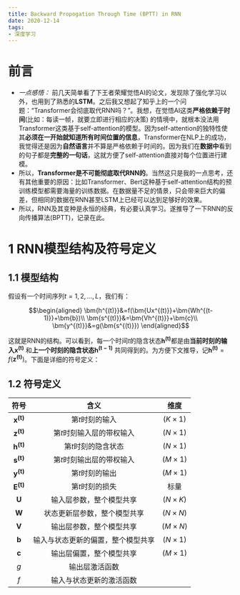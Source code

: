 ```yaml
---
title: Backward Propogation Through Time (BPTT) in RNN
date: 2020-12-14
tags:
- 深度学习
---
```


# 前言
* _一点感悟：_ 前几天简单看了下王者荣耀觉悟AI的论文，发现除了强化学习以外，也用到了熟悉的**LSTM**。之后我又想起了知乎上的一个问题：“Transformer会彻底取代RNN吗？”。我想，在觉悟AI这类**严格依赖于时间**(比如：每读一帧，就要立即进行相应的决策) 的情境中，就根本没法用Transformer这类基于self-attention的模型。因为self-attention的独特性使其**必须在一开始就知道所有时间位置的信息**，Transformer在NLP上的成功，我觉得还是因为**自然语言**并不算是严格依赖于时间的。因为我们在**数据中**看到的句子都是**完整的一句话**，这就方便了self-attention直接对每个位置进行建模。
* 所以，**Transformer是不可能彻底取代RNN的**。当然这只是我的一点思考，还有其他重要的原因：比如Transformer、Bert这种基于self-attention结构的预训练模型都需要海量的训练数据。在数据量不足的情景，只会带来巨大的偏差，但相同的数据在RNN甚至LSTM上已经可以达到足够好的效果。
* 所以，RNN及其变种是永恒的经典，有必要认真学习。遂推导了一下RNN的反向传播算法(BPTT)，记录在此。

# 1 RNN模型结构及符号定义
## 1.1 模型结构
假设有一个时间序列$t=1,2,...,L$，我们有：

$$\begin{aligned}
    \bm{h^{(t)}}&=f(\bm{Ux^{(t)}}+\bm{Wh^{(t-1)}}+\bm{b})\\
    \bm{s^{(t)}}&=\bm{Vh^{(t)}}+\bm{c}\\
    \bm{y^{(t)}}&=g(\bm{s^{(t)}})
\end{aligned}$$

这就是RNN的结构。可以看到，每一个时间$t$的隐含状态$\bm{h^{(t)}}$都是由**当前时刻的输入$\bm{x^{(t)}}$** 和**上一个时刻的隐含状态$\bm{h^{(t-1)}}$** 共同得到的。为方便下文推导，记$\bm{h^{(t)}}=f(\bm{z^{(t)}})$。下面是详细的符号定义：

## 1.2 符号定义

|      符号      |                含义                |      维度      |
| :------------: | :--------------------------------: | :------------: |
| $\bm{x^{(t)}}$ |          第$t$时刻的输入           | $(K\times 1)$  |
| $\bm{z^{(t)}}$ |     第$t$时刻输入层的带权输入      | $(N\times 1)$  |
| $\bm{h^{(t)}}$ |        第$t$时刻的隐含状态         | $(N\times 1)$  |
| $\bm{s^{(t)}}$ |     第$t$时刻输出层的带权输入      | $(M \times 1)$ |
| $\bm{y^{(t)}}$ |          第$t$时刻的输出           | $(M\times 1)$  |
| $\bm{E^{(t)}}$ |          第$t$时刻的损失           |      标量      |
|    $\bm{U}$    |      输入层参数，整个模型共享      | $(N\times K)$  |
|    $\bm{W}$    |    状态更新层参数，整个模型共享    | $(N\times N)$  |
|    $\bm{V}$    |      输出层参数，整个模型共享      | $(M\times N)$  |
|    $\bm{b}$    | 输入与状态更新的偏置，整个模型共享 | $(N\times 1)$  |
|    $\bm{c}$    |      输出层偏置，整个模型共享      | $(M\times 1)$  |
|      $g$       |           输出层激活函数           |                |
|      $f$       |      输入与状态更新的激活函数      |                |